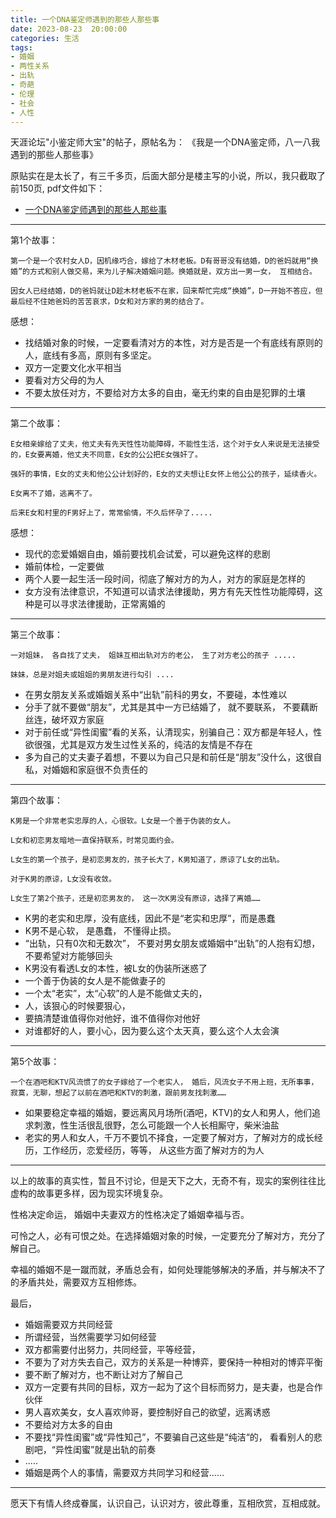 ```yaml
---
title: 一个DNA鉴定师遇到的那些人那些事
date: 2023-08-23  20:00:00
categories: 生活
tags:
- 婚姻
- 两性关系
- 出轨
- 奇葩
- 伦理
- 社会
- 人性
---
```



天涯论坛"小鉴定师大宝"的帖子，原帖名为： 《我是一个DNA鉴定师，八一八我遇到的那些人那些事》


原贴实在是太长了，有三千多页，后面大部分是楼主写的小说，所以，我只截取了前150页, pdf文件如下：

- [一个DNA鉴定师遇到的那些人那些事](https://raw.githubusercontent.com/youngqqcn/repo4picgo/master/img/%E4%B8%80%E4%B8%AADNA%E9%89%B4%E5%AE%9A%E5%B8%88%E9%81%87%E5%88%B0%E7%9A%84%E9%82%A3%E4%BA%9B%E4%BA%BA%E9%82%A3%E4%BA%9B%E4%BA%8B.pdf)


---
第1个故事：

```
第一个是一个农村女人D，因机缘巧合，嫁给了木材老板。D有哥哥没有结婚，D的爸妈就用“换婚”的方式和别人做交易，来为儿子解决婚姻问题。换婚就是，双方出一男一女， 互相结合。

因女人已经结婚，D的爸妈就让D趁木材老板不在家，回来帮忙完成“换婚”，D一开始不答应，但最后经不住她爸妈的苦苦哀求，D女和对方家的男的结合了。
```


感想：

- 找结婚对象的时候，一定要看清对方的本性，对方是否是一个有底线有原则的人，底线有多高，原则有多坚定。
- 双方一定要文化水平相当
- 要看对方父母的为人
- 不要太放任对方，不要给对方太多的自由，毫无约束的自由是犯罪的土壤

---



第二个故事：

```
E女相亲嫁给了丈夫，他丈夫有先天性性功能障碍，不能性生活，这个对于女人来说是无法接受的，E女要离婚，他丈夫不同意，E女的公公把E女强奸了。

强奸的事情，E女的丈夫和他公公计划好的，E女的丈夫想让E女怀上他公公的孩子，延续香火。

E女离不了婚，逃离不了。

后来E女和村里的F男好上了，常常偷情，不久后怀孕了.....
```


感想：

- 现代的恋爱婚姻自由，婚前要找机会试爱，可以避免这样的悲剧
- 婚前体检，一定要做
- 两个人要一起生活一段时间，彻底了解对方的为人，对方的家庭是怎样的
- 女方没有法律意识，不知道可以请求法律援助，男方有先天性性功能障碍，这种是可以寻求法律援助，正常离婚的


---


第三个故事：

```
一对姐妹， 各自找了丈夫， 姐妹互相出轨对方的老公， 生了对方老公的孩子 .....

妹妹，总是对姐夫或姐姐的男朋友进行勾引 ....

```


- 在男女朋友关系或婚姻关系中“出轨”前科的男女，不要碰，本性难以
- 分手了就不要做“朋友”，尤其是其中一方已结婚了， 就不要联系， 不要藕断丝连，破坏双方家庭
- 对于前任或“异性闺蜜”看的关系，认清现实，别骗自己：双方都是年轻人，性欲很强，尤其是双方发生过性关系的，纯洁的友情是不存在
- 多为自己的丈夫妻子着想，不要以为自己只是和前任是“朋友”没什么，这很自私，对婚姻和家庭很不负责任的



---


第四个故事：

```
K男是一个非常老实忠厚的人，心很软。L女是一个善于伪装的女人。

L女和初恋男友暗地一直保持联系，时常见面约会。

L女生的第一个孩子，是初恋男友的，孩子长大了，K男知道了，原谅了L女的出轨。

对于K男的原谅，L女没有收敛。

L女生了第2个孩子，还是初恋男友的， 这一次K男没有原谅，选择了离婚……

```

- K男的老实和忠厚，没有底线，因此不是“老实和忠厚”，而是愚蠢
- K男不是心软， 是愚蠢， 不懂得止损。
- “出轨，只有0次和无数次”， 不要对男女朋友或婚姻中“出轨”的人抱有幻想， 不要希望对方能够回头
- K男没有看透L女的本性，被L女的伪装所迷惑了
- 一个善于伪装的女人是不能做妻子的
- 一个太“老实”，太“心软”的人是不能做丈夫的，
- 人，该狠心的时候要狠心，
- 要搞清楚谁值得你对他好，谁不值得你对他好
- 对谁都好的人，要小心，因为要么这个太天真，要么这个人太会演



---

第5个故事：

```
一个在酒吧和KTV风流惯了的女子嫁给了一个老实人， 婚后，风流女子不用上班，无所事事，寂寞，无聊，想起了以前在酒吧和KTV的刺激，跟前男友找刺激……
```

- 如果要稳定幸福的婚姻，要远离风月场所(酒吧，KTV)的女人和男人，他们追求刺激，性生活很乱很野，怎么可能跟一个人长相厮守，柴米油盐
- 老实的男人和女人，千万不要饥不择食，一定要了解对方，了解对方的成长经历，工作经历，恋爱经历，等等， 从这些方面了解对方的为人


---


以上的故事的真实性，暂且不讨论，但是天下之大，无奇不有，现实的案例往往比虚构的故事更多样，因为现实环境复杂。



性格决定命运， 婚姻中夫妻双方的性格决定了婚姻幸福与否。


可怜之人，必有可恨之处。在选择婚姻对象的时候，一定要充分了解对方，充分了解自己。

幸福的婚姻不是一蹴而就，矛盾总会有，如何处理能够解决的矛盾，并与解决不了的矛盾共处，需要双方互相修炼。


最后，


- 婚姻需要双方共同经营
- 所谓经营，当然需要学习如何经营
- 双方都需要付出努力，共同经营，平等经营，
- 不要为了对方失去自己，双方的关系是一种博弈，要保持一种相对的博弈平衡
- 要不断了解对方，也不断让对方了解自己
- 双方一定要有共同的目标，双方一起为了这个目标而努力，是夫妻，也是合作伙伴
- 男人喜欢美女，女人喜欢帅哥，要控制好自己的欲望，远离诱惑
- 不要给对方太多的自由
- 不要找“异性闺蜜”或“异性知己”，不要骗自己这些是“纯洁“的， 看看别人的悲剧吧，“异性闺蜜”就是出轨的前奏
- .....
- 婚姻是两个人的事情，需要双方共同学习和经营……



---

愿天下有情人终成眷属，认识自己，认识对方，彼此尊重，互相欣赏，互相成就。